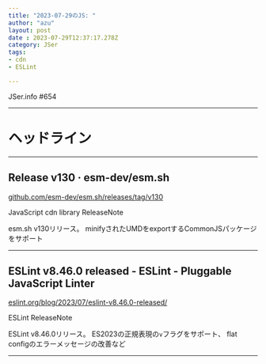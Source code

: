 ```yaml
---
title: "2023-07-29のJS: "
author: "azu"
layout: post
date : 2023-07-29T12:37:17.278Z
category: JSer
tags:
- cdn
- ESLint

---
```


JSer.info #654

----

<h1 class="site-genre">ヘッドライン</h1>

----

## Release v130 · esm-dev/esm.sh
[github.com/esm-dev/esm.sh/releases/tag/v130](https://github.com/esm-dev/esm.sh/releases/tag/v130 "Release v130 · esm-dev/esm.sh")
<p class="jser-tags jser-tag-icon"><span class="jser-tag">JavaScript</span> <span class="jser-tag">cdn</span> <span class="jser-tag">library</span> <span class="jser-tag">ReleaseNote</span></p>

esm.sh v130リリース。
minifyされたUMDをexportするCommonJSパッケージをサポート


----

## ESLint v8.46.0 released - ESLint - Pluggable JavaScript Linter
[eslint.org/blog/2023/07/eslint-v8.46.0-released/](https://eslint.org/blog/2023/07/eslint-v8.46.0-released/ "ESLint v8.46.0 released - ESLint - Pluggable JavaScript Linter")
<p class="jser-tags jser-tag-icon"><span class="jser-tag">ESLint</span> <span class="jser-tag">ReleaseNote</span></p>

ESLint v8.46.0リリース。
ES2023の正規表現の`v`フラグをサポート、 flat configのエラーメッセージの改善など


----
